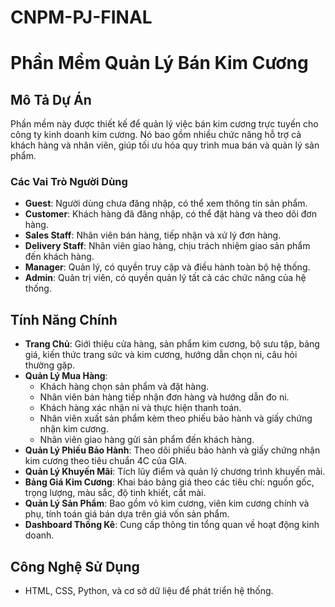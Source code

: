 # CNPM-PJ-FINAL
# Phần Mềm Quản Lý Bán Kim Cương

## Mô Tả Dự Án
Phần mềm này được thiết kế để quản lý việc bán kim cương trực tuyến cho công ty kinh doanh kim cương. Nó bao gồm nhiều chức năng hỗ trợ cả khách hàng và nhân viên, giúp tối ưu hóa quy trình mua bán và quản lý sản phẩm.

### Các Vai Trò Người Dùng
- **Guest**: Người dùng chưa đăng nhập, có thể xem thông tin sản phẩm.
- **Customer**: Khách hàng đã đăng nhập, có thể đặt hàng và theo dõi đơn hàng.
- **Sales Staff**: Nhân viên bán hàng, tiếp nhận và xử lý đơn hàng.
- **Delivery Staff**: Nhân viên giao hàng, chịu trách nhiệm giao sản phẩm đến khách hàng.
- **Manager**: Quản lý, có quyền truy cập và điều hành toàn bộ hệ thống.
- **Admin**: Quản trị viên, có quyền quản lý tất cả các chức năng của hệ thống.

## Tính Năng Chính
- **Trang Chủ**: Giới thiệu cửa hàng, sản phẩm kim cương, bộ sưu tập, bảng giá, kiến thức trang sức và kim cương, hướng dẫn chọn ni, câu hỏi thường gặp.
- **Quản Lý Mua Hàng**: 
  - Khách hàng chọn sản phẩm và đặt hàng.
  - Nhân viên bán hàng tiếp nhận đơn hàng và hướng dẫn đo ni.
  - Khách hàng xác nhận ni và thực hiện thanh toán.
  - Nhân viên xuất sản phẩm kèm theo phiếu bảo hành và giấy chứng nhận kim cương.
  - Nhân viên giao hàng gửi sản phẩm đến khách hàng.
- **Quản Lý Phiếu Bảo Hành**: Theo dõi phiếu bảo hành và giấy chứng nhận kim cương theo tiêu chuẩn 4C của GIA.
- **Quản Lý Khuyến Mãi**: Tích lũy điểm và quản lý chương trình khuyến mãi.
- **Bảng Giá Kim Cương**: Khai báo bảng giá theo các tiêu chí: nguồn gốc, trọng lượng, màu sắc, độ tinh khiết, cắt mài.
- **Quản Lý Sản Phẩm**: Bao gồm vỏ kim cương, viên kim cương chính và phụ, tính toán giá bán dựa trên giá vốn sản phẩm.
- **Dashboard Thống Kê**: Cung cấp thông tin tổng quan về hoạt động kinh doanh.

## Công Nghệ Sử Dụng
- HTML, CSS, Python, và cơ sở dữ liệu để phát triển hệ thống.
